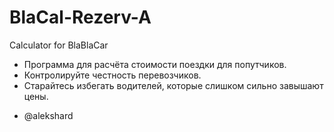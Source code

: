 # BlaCal-Rezerv-A
Calculator for BlaBlaCar

* Программа для расчёта стоимости поездки для попутчиков.
* Контролируйте честность перевозчиков.
* Старайтесь избегать водителей, которые слишком сильно завышают цены.

- @alekshard
